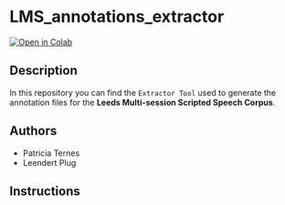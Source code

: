 # LMS_annotations_extractor

[![Open in Colab][colab-badge]][extractor-notebook]

## Description

In this repository you can find the `Extractor Tool` used to generate the
annotation files for the **Leeds Multi-session Scripted Speech Corpus**.

## Authors

- Patricia Ternes
- Leendert Plug

## Instructions



<!-- links -->
[colab-badge]: https://colab.research.google.com/assets/colab-badge.svg
[extractor-notebook]: https://colab.research.google.com/github/patricia-ternes/LMS_annotations_extractor/blob/main/extractor.ipynb
